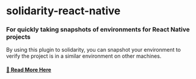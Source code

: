# solidarity-react-native
### For quickly taking snapshots of environments for React Native projects
By using this plugin to solidarity, you can snapshot your environment to verify the project is in a similar environment on other machines.

#### [:newspaper: Read More Here](https://github.com/infinitered/solidarity)
